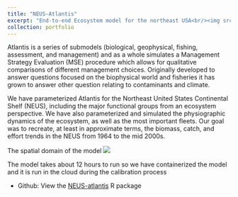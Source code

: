 ```yaml
---
title: "NEUS-Atlantis"
excerpt: "End-to-end Ecosystem model for the northeast USA<br/><img src='/images/portfolio/neus-200px.png'>"
collection: portfolio
---
```


Atlantis is a series of submodels (biological, geophysical, fishing, assessment, and management) and as a whole simulates a Management Strategy Evaluation (MSE) procedure which allows for qualitative comparisons of different management choices. Originally developed to answer questions focused on the biophysical world and fisheries it has grown to answer other question relating to contaminants and climate.

We have parameterized Atlantis for the Northeast United States Continental Shelf (NEUS), including the major functional groups from an ecosystem perspective. We have also parameterized and simulated the physiographic dynamics of the ecosystem, as well as the most important fleets. Our goal was to recreate, at least in approximate terms, the biomass, catch, and effort trends in the NEUS from 1964 to the mid 2000s.

The spatial domain of the model
![](https://raw.githubusercontent.com/NOAA-EDAB/neus-atlantis/master/Geometry/Neus_1_5_with_Coastline.png)

The model takes about 12 hours to run so we have containerized the model and it is run in the cloud during the calibration process


* Github: View the [NEUS-atlantis](https://github.com/NOAA-EDAB/stocksmart/) R package